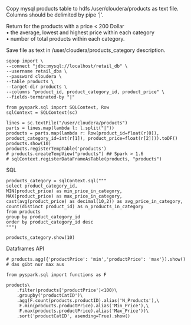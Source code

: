 Copy mysql products table to hdfs /user/cloudera/products  as text file.  
Columns should be delimited by pipe ‘|’.  

Return for the products with a price < 200 Dollar  
•	the average, lowest and highest price within each category  
•	number of total products within each category.  

Save file as text in /user/cloudera/products_category description.  

```
sqoop import \
--connect "jdbc:mysql://localhost/retail_db" \
--username retail_dba \
--password cloudera \
--table products \
--target-dir products \
--columns "product_id, product_category_id, product_price" \
--fields-terminated-by "|"
```

```
from pyspark.sql import SQLContext, Row
sqlContext = SQLContext(sc)

lines = sc.textFile("/user/cloudera/products")
parts = lines.map(lambda l: l.split("|"))
products = parts.map(lambda r: Row(product_id=float(r[0]), product_category_id=int(r[1]), product_price=float(r[2]))).toDF()
products.show(10)
products.registerTempTable('products')
# products.createTempView("products") ## Spark > 1.6
# sqlContext.registerDataFrameAsTable(products, "products")

```

SQL
```
products_category = sqlContext.sql("""
select product_category_id,
MIN(product_price) as min_price_in_category,
MAX(product_price) as max_price_in_category,
cast(avg(product_price) as decimal(10,2)) as avg_price_in_category,
count(distinct product_id) as n_products_in_category
from products
group by product_category_id
order by product_category_id desc
""")

products_category.show(10)
```


Dataframes API
```
# products.agg({'productPrice': 'min','productPrice': 'max'}).show() 
# das gibt nur max aus

from pyspark.sql import functions as F

products\
    .filter(products['productPrice']<100)\
    .groupby('productCatID')\
    .agg(F.count(products.productID).alias('N_Products'),\
	 F.min(products.productPrice).alias('Min_Price'),\
	 F.max(products.productPrice).alias('Max_Price'))\
    .sort('productCatID', asending=True).show()

```

